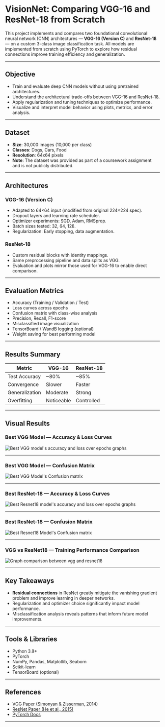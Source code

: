 # VisionNet: Comparing VGG-16 and ResNet-18 from Scratch

This project implements and compares two foundational convolutional neural network (CNN) architectures — **VGG-16 (Version C)** and **ResNet-18** — on a custom 3-class image classification task. All models are implemented from scratch using PyTorch to explore how residual connections improve training efficiency and generalization.

---

##  Objective

- Train and evaluate deep CNN models without using pretrained architectures.
- Understand the architectural trade-offs between VGG-16 and ResNet-18.
- Apply regularization and tuning techniques to optimize performance.
- Visualize and interpret model behavior using plots, metrics, and error analysis.

---

##  Dataset

- **Size**: 30,000 images (10,000 per class)
- **Classes**: Dogs, Cars, Food
- **Resolution**: 64x64 pixels
- **Note**: The dataset was provided as part of a coursework assignment and is not publicly distributed.

---

##  Architectures

###  VGG-16 (Version C)
- Adapted to 64×64 input (modified from original 224×224 spec).
- Dropout layers and learning rate scheduler.
- Optimizer experiments: SGD, Adam, RMSprop.
- Batch sizes tested: 32, 64, 128.
- Regularization: Early stopping, data augmentation.

###  ResNet-18
- Custom residual blocks with identity mappings.
- Same preprocessing pipeline and data splits as VGG.
- Evaluation and plots mirror those used for VGG-16 to enable direct comparison.

---

##  Evaluation Metrics

- Accuracy (Training / Validation / Test)
- Loss curves across epochs
- Confusion matrix with class-wise analysis
- Precision, Recall, F1-score
- Misclassified image visualization
- TensorBoard / WandB logging (optional)
- Weight saving for best performing model

---

##  Results Summary

| Metric        | VGG-16       | ResNet-18    |
|---------------|--------------|--------------|
| Test Accuracy | ~80%         | ~85%         |
| Convergence   | Slower       | Faster       |
| Generalization| Moderate     | Strong       |
| Overfitting   | Noticeable   | Controlled   |

---

##  Visual Results


###  Best VGG Model — Accuracy & Loss Curves

![Best VGG model's accuracy and loss over epochs graphs](https://github.com/user-attachments/assets/d62184b1-e502-46c3-9be4-acf874ca7365)

---

###  Best VGG Model — Confusion Matrix

![Best VGG Model's Confusion matrix](https://github.com/user-attachments/assets/f81b1622-de86-4670-a662-56d5426dd6c9)

---

###  Best ResNet-18 — Accuracy & Loss Curves

![Best Resnet18 model's accuracy and loss over epochs graphs](https://github.com/user-attachments/assets/01a7e0fa-facd-474a-bf21-76b6b8c53ba8)

---

###  Best ResNet-18 — Confusion Matrix

![Best Resnet18 Model's Confusion matrix](https://github.com/user-attachments/assets/d32626b9-162c-47f4-8e92-9a999290a650)

---

###  VGG vs ResNet18 — Training Performance Comparison

![Graph comparison between vgg and resnet18](https://github.com/user-attachments/assets/93b54fe4-0cc5-4cf2-b947-afc923d5ff82)

---

##  Key Takeaways

- **Residual connections** in ResNet greatly mitigate the vanishing gradient problem and improve learning in deeper networks.
- Regularization and optimizer choice significantly impact model performance.
- Misclassification analysis reveals patterns that inform future model improvements.

---

##  Tools & Libraries

- Python 3.8+
- PyTorch
- NumPy, Pandas, Matplotlib, Seaborn
- Scikit-learn
- TensorBoard (optional)

---

##  References

- [VGG Paper (Simonyan & Zisserman, 2014)](https://arxiv.org/abs/1409.1556)
- [ResNet Paper (He et al., 2015)](https://arxiv.org/abs/1512.03385)
- [PyTorch Docs](https://pytorch.org/docs/stable/index.html)

---
